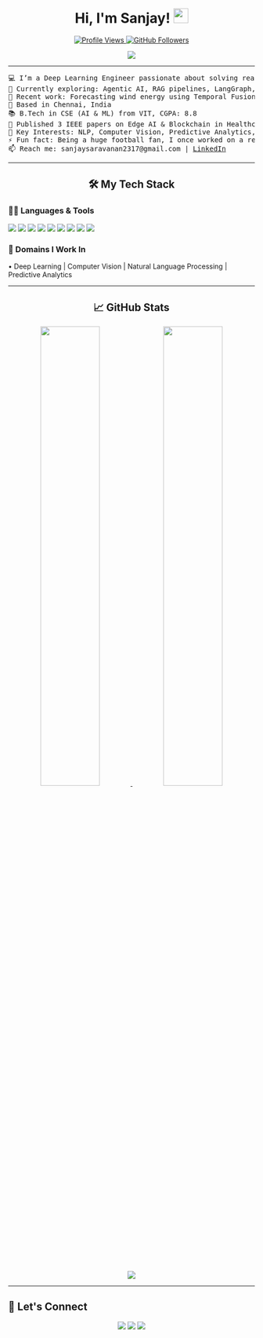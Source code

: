 <h1 align="center">
Hi, I'm Sanjay!
	<a href="https://github.com/sanjay-ks23" target="_self">
		<img src="https://media.giphy.com/media/hvRJCLFzcasrR4ia7z/giphy.gif" width="30">
	</a>
</h1>

<p align="center">
	<a href="https://github.com/sanjay-ks23">
		<img src="https://komarev.com/ghpvc/?username=sanjay-ks23&label=Profile%20views&color=0e75b6&style=flat" alt="Profile Views">
	</a>
	<a href="https://github.com/sanjay-ks23">
		<img src="https://img.shields.io/github/followers/sanjay-ks23?label=Followers&style=flat" alt="GitHub Followers">
	</a>
</p>

<p align="center">
	<a href="https://github.com/sanjay-ks23">
		<img src="https://readme-typing-svg.herokuapp.com?lines=Deep+Learning+Engineer;Edge+AI+Innovator;LLM+Experimenter;Always+Building+Something+New&center=true&width=400&height=45">
	</a>
</p>

<hr>

<pre>
💻 I’m a Deep Learning Engineer passionate about solving real-world problems through intelligent systems.
🌱 Currently exploring: Agentic AI, RAG pipelines, LangGraph, and cloud-edge AI deployment.
🔭 Recent work: Forecasting wind energy using Temporal Fusion Transformers & Monte Carlo simulations.
📍 Based in Chennai, India
📚 B.Tech in CSE (AI & ML) from VIT, CGPA: 8.8
📜 Published 3 IEEE papers on Edge AI & Blockchain in Healthcare
🎯 Key Interests: NLP, Computer Vision, Predictive Analytics, Edge Computing
⚡ Fun fact: Being a huge football fan, I once worked on a result predictor for the fifa World cup 2024 and the model predicted Argentina to be the World Cup winners one month before the inauguration of the competition.
📫 Reach me: sanjaysaravanan2317@gmail.com | <a href="https://linkedin.com/in/sanjayks2317">LinkedIn</a>
</pre>

<hr>

<h2 align="center">🛠️ My Tech Stack</h2>

<h3>👨‍💻 Languages & Tools</h3>
<p>
	<img src="https://img.shields.io/badge/Python-3670A0?style=for-the-badge&logo=python&logoColor=ffdd54"/>
	<img src="https://img.shields.io/badge/TensorFlow-FF6F00?style=for-the-badge&logo=tensorflow&logoColor=white"/>
	<img src="https://img.shields.io/badge/PyTorch-EE4C2C?style=for-the-badge&logo=pytorch&logoColor=white"/>
	<img src="https://img.shields.io/badge/HuggingFace-FFD21F?style=for-the-badge&logo=huggingface&logoColor=black"/>
	<img src="https://img.shields.io/badge/Transformers-000000?style=for-the-badge&logo=huggingface&logoColor=yellow"/>
	<img src="https://img.shields.io/badge/LangChain-006400?style=for-the-badge&logoColor=white"/>
	<img src="https://img.shields.io/badge/MLOps-1f425f?style=for-the-badge&logo=data&amp;logoColor=white"/>
	<img src="https://img.shields.io/badge/Azure-0078D4?style=for-the-badge&logo=azure-devops&logoColor=white"/>
	<img src="https://img.shields.io/badge/GitHub-181717?style=for-the-badge&logo=github&logoColor=white"/>
</p>


<h3>🧠 Domains I Work In</h3>
<p>
	• Deep Learning | Computer Vision | Natural Language Processing | Predictive Analytics <br>
</p>

<hr>

<h2 align="center">📈 GitHub Stats</h2>
<p align="center">
	<a href="https://github.com/sanjay-ks23">
		<img width="49%" src="https://github-readme-stats.vercel.app/api?username=sanjay-ks23&show_icons=true&theme=radical"/>
	</a>
	<a href="https://github.com/sanjay-ks23">
		<img width="49%" src="https://github-readme-streak-stats.herokuapp.com/?user=sanjay-ks23&theme=radical"/>
	</a>
</p>

<p align="center">
	<img src="https://github-readme-stats.vercel.app/api/top-langs/?username=sanjay-ks23&layout=compact&langs_count=8&theme=radical"/>
</p>

<hr>

<h2>🤝 Let's Connect</h2>
<p align="center">
	<a href="mailto:sanjaysaravanan2317@gmail.com"><img src="https://img.shields.io/badge/gmail-D14836?style=for-the-badge&logo=gmail&logoColor=white"/></a>
	<a href="https://linkedin.com/in/sanjayks2317"><img src="https://img.shields.io/badge/linkedin-0A66C2?style=for-the-badge&logo=linkedin&logoColor=white"/></a>
	<a href="https://github.com/sanjay-ks23"><img src="https://img.shields.io/badge/github-181717?style=for-the-badge&logo=github&logoColor=white"/></a>
</p>
